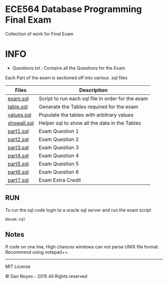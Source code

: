 # ECE564 Database Programming Final Exam
Collection of work for Final Exam

INFO
=====

* Questions.txt : Contains all the Questions for the Exam

Each Part of the exam is sectioned off into various .sql files

|Files                      | Description                                       |
|---------------------------|---------------------------------------------------|
|[exam.sql](exam.sql)       | Script to run each sql file in order for the exam |
|[table.sql](table.sql)     | Generate the Tables required for the exam         |
|[values.sql](values.sql)   | Populate the tables with arbitrary values         |
|[showall.sql](showall.sql) | Helper sql to show all the data in the Tables     |
|[part1.sql](part1.sql)     | Exam Question 1                                   |
|[part2.sql](part2.sql)     | Exam Question 2                                   |
|[part3.sql](part3.sql)     | Exam Question 3                                   |
|[part4.sql](part4.sql)     | Exam Question 4                                   |
|[part5.sql](part5.sql)     | Exam Question 5                                   |
|[part6.sql](part6.sql)     | Exam Question 6                                   |
|[part7.sql](part7.sql)     | Exam Extra Credit                                 |

RUN
-----
To run the sql code login to a oracle sql server and run the exam script

```
@exam.sql
```

Notes
-----
If code on one line, High chances windows can not parse UNIX file format. Recommend using notepad++.


-----
MIT License

© Dan Noyes - 2015 All Rights reserved
